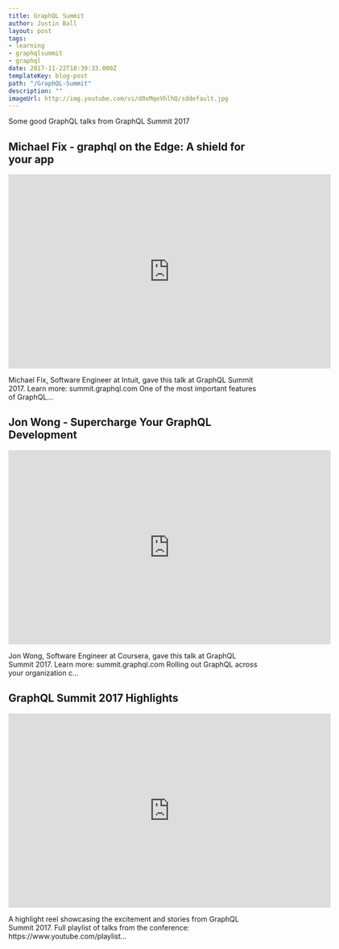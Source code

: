```yaml
---
title: GraphQL Summit
author: Justin Ball
layout: post
tags:
- learning
- graphqlsummit
- graphql
date: 2017-11-22T18:39:33.000Z
templateKey: blog-post
path: "/GraphQL-Summit"
description: ""
imageUrl: http://img.youtube.com/vi/d0xMqeVhlhQ/sddefault.jpg
---
```

Some good GraphQL talks from GraphQL Summit 2017
<div class="youtube-videos video-responsive">
  <div id="d0xMqeVhlhQ" class="youtube-video">
    <h2 class="youtube-title">Michael Fix - graphql on the Edge: A shield for your app</h2>
    <iframe src="https://www.youtube.com/embed/d0xMqeVhlhQ" frameborder="0" width="640" height="385" allowfullscreen>
      <p>Your browser does not support iframes.</p>
    </iframe>
    <p class="youtube-description">Michael Fix, Software Engineer at Intuit, gave this talk at GraphQL Summit 2017. Learn more: summit.graphql.com One of the most important features of GraphQL...</p>
  </div>
  <div id="bQUYWYuVCP0" class="youtube-video">
    <h2 class="youtube-title">Jon Wong - Supercharge Your GraphQL Development</h2>
    <iframe src="https://www.youtube.com/embed/bQUYWYuVCP0" frameborder="0" width="640" height="385" allowfullscreen>
      <p>Your browser does not support iframes.</p>
    </iframe>
    <p class="youtube-description">Jon Wong, Software Engineer at Coursera, gave this talk at GraphQL Summit 2017. Learn more: summit.graphql.com Rolling out GraphQL across your organization c...</p>
  </div>
  <div id="Zx4S9l24ZNg" class="youtube-video">
    <h2 class="youtube-title">GraphQL Summit 2017 Highlights</h2>
    <iframe src="https://www.youtube.com/embed/Zx4S9l24ZNg" frameborder="0" width="640" height="385" allowfullscreen>
      <p>Your browser does not support iframes.</p>
    </iframe>
    <p class="youtube-description">A highlight reel showcasing the excitement and stories from GraphQL Summit 2017. Full playlist of talks from the conference: https://www.youtube.com/playlist...</p>
  </div>
</div>
